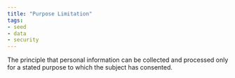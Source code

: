 ```yaml
---
title: "Purpose Limitation"
tags:
- seed
- data
- security
---
```


The principle that personal information can be collected and processed only for a stated purpose to which the subject has consented.